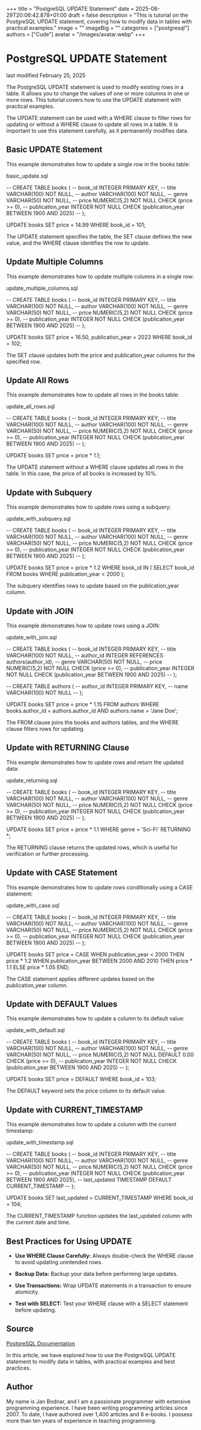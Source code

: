 +++
title = "PostgreSQL UPDATE Statement"
date = 2025-08-29T20:06:42.878+01:00
draft = false
description = "This is tutorial on the PostgreSQL UPDATE statement, covering how to modify data in tables with practical examples."
image = ""
imageBig = ""
categories = ["postgresql"]
authors = ["Cude"]
avatar = "/images/avatar.webp"
+++

# PostgreSQL UPDATE Statement

last modified February 25, 2025

The PostgreSQL UPDATE statement is used to modify existing rows in a
table. It allows you to change the values of one or more columns in one or more
rows. This tutorial covers how to use the UPDATE statement with
practical examples.

The UPDATE statement can be used with a WHERE clause to
filter rows for updating or without a WHERE clause to update all
rows in a table. It is important to use this statement carefully, as it
permanently modifies data.

## Basic UPDATE Statement

This example demonstrates how to update a single row in the books
table:

basic_update.sql
  

-- CREATE TABLE books (
--     book_id INTEGER PRIMARY KEY,
--     title VARCHAR(100) NOT NULL,
--     author VARCHAR(100) NOT NULL,
--     genre VARCHAR(50) NOT NULL,
--     price NUMERIC(5,2) NOT NULL CHECK (price &gt;= 0),
--     publication_year INTEGER NOT NULL CHECK (publication_year BETWEEN 1900 AND 2025)
-- );

UPDATE books
SET price = 14.99
WHERE book_id = 101;

The UPDATE statement specifies the table, the SET
clause defines the new value, and the WHERE clause identifies the
row to update.

## Update Multiple Columns

This example demonstrates how to update multiple columns in a single row:

update_multiple_columns.sql
  

-- CREATE TABLE books (
--     book_id INTEGER PRIMARY KEY,
--     title VARCHAR(100) NOT NULL,
--     author VARCHAR(100) NOT NULL,
--     genre VARCHAR(50) NOT NULL,
--     price NUMERIC(5,2) NOT NULL CHECK (price &gt;= 0),
--     publication_year INTEGER NOT NULL CHECK (publication_year BETWEEN 1900 AND 2025)
-- );

UPDATE books
SET price = 16.50, publication_year = 2023
WHERE book_id = 102;

The SET clause updates both the price and
publication_year columns for the specified row.

## Update All Rows

This example demonstrates how to update all rows in the books table:

update_all_rows.sql
  

-- CREATE TABLE books (
--     book_id INTEGER PRIMARY KEY,
--     title VARCHAR(100) NOT NULL,
--     author VARCHAR(100) NOT NULL,
--     genre VARCHAR(50) NOT NULL,
--     price NUMERIC(5,2) NOT NULL CHECK (price &gt;= 0),
--     publication_year INTEGER NOT NULL CHECK (publication_year BETWEEN 1900 AND 2025)
-- );

UPDATE books
SET price = price * 1.1;

The UPDATE statement without a WHERE clause updates
all rows in the table. In this case, the price of all books is increased by 10%.

## Update with Subquery

This example demonstrates how to update rows using a subquery:

update_with_subquery.sql
  

-- CREATE TABLE books (
--     book_id INTEGER PRIMARY KEY,
--     title VARCHAR(100) NOT NULL,
--     author VARCHAR(100) NOT NULL,
--     genre VARCHAR(50) NOT NULL,
--     price NUMERIC(5,2) NOT NULL CHECK (price &gt;= 0),
--     publication_year INTEGER NOT NULL CHECK (publication_year BETWEEN 1900 AND 2025)
-- );

UPDATE books
SET price = price * 1.2
WHERE book_id IN (
    SELECT book_id FROM books
    WHERE publication_year &lt; 2000
);

The subquery identifies rows to update based on the publication_year
column.

## Update with JOIN

This example demonstrates how to update rows using a JOIN:

update_with_join.sql
  

-- CREATE TABLE books (
--     book_id INTEGER PRIMARY KEY,
--     title VARCHAR(100) NOT NULL,
--     author_id INTEGER REFERENCES authors(author_id),
--     genre VARCHAR(50) NOT NULL,
--     price NUMERIC(5,2) NOT NULL CHECK (price &gt;= 0),
--     publication_year INTEGER NOT NULL CHECK (publication_year BETWEEN 1900 AND 2025)
-- );

-- CREATE TABLE authors (
--     author_id INTEGER PRIMARY KEY,
--     name VARCHAR(100) NOT NULL
-- );

UPDATE books
SET price = price * 1.15
FROM authors
WHERE books.author_id = authors.author_id
AND authors.name = 'Jane Doe';

The FROM clause joins the books and authors
tables, and the WHERE clause filters rows for updating.

## Update with RETURNING Clause

This example demonstrates how to update rows and return the updated data:

update_returning.sql
  

-- CREATE TABLE books (
--     book_id INTEGER PRIMARY KEY,
--     title VARCHAR(100) NOT NULL,
--     author VARCHAR(100) NOT NULL,
--     genre VARCHAR(50) NOT NULL,
--     price NUMERIC(5,2) NOT NULL CHECK (price &gt;= 0),
--     publication_year INTEGER NOT NULL CHECK (publication_year BETWEEN 1900 AND 2025)
-- );

UPDATE books
SET price = price * 1.1
WHERE genre = 'Sci-Fi'
RETURNING *;

The RETURNING clause returns the updated rows, which is useful for
verification or further processing.

## Update with CASE Statement

This example demonstrates how to update rows conditionally using a CASE
statement:

update_with_case.sql
  

-- CREATE TABLE books (
--     book_id INTEGER PRIMARY KEY,
--     title VARCHAR(100) NOT NULL,
--     author VARCHAR(100) NOT NULL,
--     genre VARCHAR(50) NOT NULL,
--     price NUMERIC(5,2) NOT NULL CHECK (price &gt;= 0),
--     publication_year INTEGER NOT NULL CHECK (publication_year BETWEEN 1900 AND 2025)
-- );

UPDATE books
SET price = CASE
    WHEN publication_year &lt; 2000 THEN price * 1.2
    WHEN publication_year BETWEEN 2000 AND 2010 THEN price * 1.1
    ELSE price * 1.05
END;

The CASE statement applies different updates based on the
publication_year column.

## Update with DEFAULT Values

This example demonstrates how to update a column to its default value:

update_with_default.sql
  

-- CREATE TABLE books (
--     book_id INTEGER PRIMARY KEY,
--     title VARCHAR(100) NOT NULL,
--     author VARCHAR(100) NOT NULL,
--     genre VARCHAR(50) NOT NULL,
--     price NUMERIC(5,2) NOT NULL DEFAULT 0.00 CHECK (price &gt;= 0),
--     publication_year INTEGER NOT NULL CHECK (publication_year BETWEEN 1900 AND 2025)
-- );

UPDATE books
SET price = DEFAULT
WHERE book_id = 103;

The DEFAULT keyword sets the price column to its
default value.

## Update with CURRENT_TIMESTAMP

This example demonstrates how to update a column with the current timestamp:

update_with_timestamp.sql
  

-- CREATE TABLE books (
--     book_id INTEGER PRIMARY KEY,
--     title VARCHAR(100) NOT NULL,
--     author VARCHAR(100) NOT NULL,
--     genre VARCHAR(50) NOT NULL,
--     price NUMERIC(5,2) NOT NULL CHECK (price &gt;= 0),
--     publication_year INTEGER NOT NULL CHECK (publication_year BETWEEN 1900 AND 2025),
--     last_updated TIMESTAMP DEFAULT CURRENT_TIMESTAMP
-- );

UPDATE books
SET last_updated = CURRENT_TIMESTAMP
WHERE book_id = 104;

The CURRENT_TIMESTAMP function updates the last_updated
column with the current date and time.

## Best Practices for Using UPDATE

- **Use WHERE Clause Carefully:** Always double-check the WHERE clause to avoid updating unintended rows.

- **Backup Data:** Backup your data before performing large updates.

- **Use Transactions:** Wrap UPDATE statements in a transaction to ensure atomicity.

- **Test with SELECT:** Test your WHERE clause with a SELECT statement before updating.

## Source

[PostgreSQL Documentation](https://www.postgresql.org/docs/)

In this article, we have explored how to use the PostgreSQL UPDATE
statement to modify data in tables, with practical examples and best practices.

## Author

My name is Jan Bodnar, and I am a passionate programmer with extensive
programming experience. I have been writing programming articles since 2007.
To date, I have authored over 1,400 articles and 8 e-books. I possess more
than ten years of experience in teaching programming.
